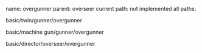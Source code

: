 name: overgunner
parent: overseer
current path: not implemented
all paths:

  basic/twin/gunner/overgunner

  basic/machine gun/gunner/overgunner

  basic/director/overseer/overgunner
